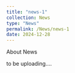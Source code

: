 ```yaml
---
title: "news-1"
collection: News
type: "News"
permalink: /News/news-1
date: 2024-12-28
---
```


About News 

to be uploading....